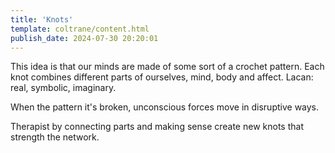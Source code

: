 ```yaml
---
title: 'Knots'
template: coltrane/content.html
publish_date: 2024-07-30 20:20:01
---
```

This idea is that our minds are made of some sort of a crochet pattern. Each knot combines different parts of ourselves, mind, body and affect. Lacan: real, symbolic, imaginary.

When the pattern it's broken, unconscious forces move in disruptive ways.

Therapist by connecting parts and making sense create new knots that strength the network.